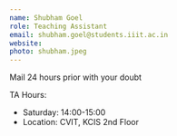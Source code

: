 ```yaml
---
name: Shubham Goel
role: Teaching Assistant
email: shubham.goel@students.iiit.ac.in
website:
photo: shubham.jpeg
---
```


Mail 24 hours prior with your doubt

TA Hours: 
- Saturday: 14:00-15:00
- Location: CVIT, KCIS 2nd Floor